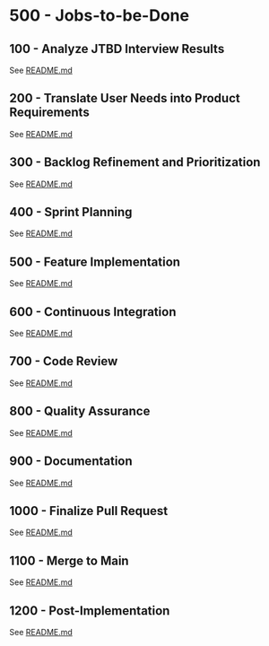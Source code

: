 # 500 - Jobs-to-be-Done

## 100 - Analyze JTBD Interview Results

See [README.md](./100/README.md)

## 200 - Translate User Needs into Product Requirements

See [README.md](./200/README.md)

## 300 - Backlog Refinement and Prioritization

See [README.md](./300/README.md)

## 400 - Sprint Planning

See [README.md](./400/README.md)

## 500 - Feature Implementation

See [README.md](./500/README.md)

## 600 - Continuous Integration

See [README.md](./600/README.md)

## 700 - Code Review

See [README.md](./700/README.md)

## 800 - Quality Assurance

See [README.md](./800/README.md)

## 900 - Documentation

See [README.md](./900/README.md)

## 1000 - Finalize Pull Request

See [README.md](./1000/README.md)

## 1100 - Merge to Main

See [README.md](./1100/README.md)

## 1200 - Post-Implementation

See [README.md](./1200/README.md)
